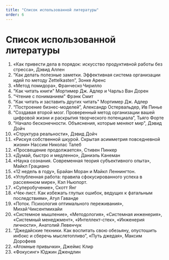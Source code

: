 ```yaml
---
title: "Список использованной литературы"
order: 6
---
```


# Список использованной литературы

1. «Как привести дела в порядок: искусство продуктивной работы без стресса», Дэвид Аллен
2. “Как делать полезные заметки. Эффективная система организации идей по методу Zettelkasten”, Зонке Аренс
3. «Метод помидора», Франческо Чирилло
4. "Как читать книги" Мортимер Дж. Адлер и Чарльз Ван Дорен
5. "Чтение с пониманием" Фрэнк Смит
6. "Как читать и заставить других читать" Мортимер Дж. Адлер
7. “Построение бизнес-моделей”, Александр Остервальдер, Ив Пинье
8. “Создавая второй мозг. Проверенный метод организации вашей цифровой жизни и раскрытия творческого потенциала”, Тьяго Форте
9. "Начало бесконечности. Объяснения, которые меняют мир", Дэвид Дойч
10. «Структура реальности», Дэвид Дойч
11. «Рискуя собственной шкурой. Скрытая асимметрия повседневной жизни» Нассим Николас Талеб
12. «Просвещение продолжается», Стивен Пинкер
13. «Думай, быстро и медленно», Даниэль Канеман
14. «Наука сознания. Современная теория субъективного опыта», Майкл Грациано
15. «12 недель в году», Брайан Моран и Майкл Леннингтон.
16. «Углубленная работа: правила сфокусированного успеха в рассеянном мире», Кэл Ньюпорт.
17. «Суперобучение», Скотт Янг
18. «Чек-лист. Как избежать глупых ошибок, ведущих к фатальным последствиям», Атул Гаванде
19. «Поток. Психология оптимального переживания», Михай Чиксентмихайи
20. «Системное мышление», «Методология», «Системная инженерия», «Системный менеджмент», «Интеллект-стек», «Инженерия личности», Анатолий Левенчук
21. “Джедайские техники. Как воспитать свою обезьяну, опустошить инбокс и сберечь мыслетопливо”, «Путь джедая», Максим Дорофеев
22. «Атомные привычки», Джеймс Клир
23. «Фокусинг» Юджин Джендлин